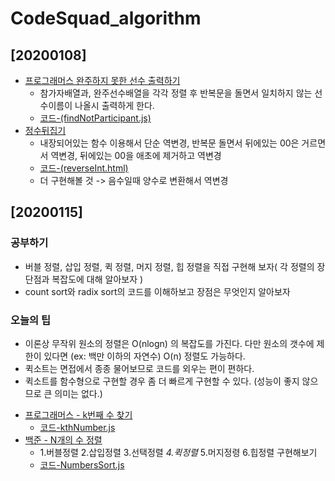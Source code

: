 # CodeSquad_algorithm
## [20200108]
* [프로그래머스 완주하지 못한 선수 출력하기](https://programmers.co.kr/learn/courses/30/lessons/42576?language=javascript)
    * 참가자배열과, 완주선수배열을 각각 정렬 후 반복문을 돌면서 일치하지 않는 선수이름이 나올시 출력하게 한다.
    * [코드-(findNotParticipant.js)](https://github.com/Rachel4858/algorithm/blob/master/CodeSquad_algorithm/findNotParticipant.html)
* [정수뒤집기](https://leetcode.com/problems/reverse-integer/)
    * 내장되어있는 함수 이용해서 단순 역변경, 반복문 돌면서 뒤에있는 00은 거르면서 역변경, 뒤에있는 00을 애초에 제거하고 역변경
    * [코드-(reverseInt.html)](https://github.com/Rachel4858/algorithm/blob/master/CodeSquad_algorithm/reverseInt.html)
    * 더 구현해볼 것 -> 음수일때 양수로 변환해서 역변경

## [20200115]
### 공부하기
  - 버블 정렬, 삽입 정렬, 퀵 정렬, 머지 정렬, 힙 정렬을 직접 구현해 보자( 각 정렬의 장단점과 복잡도에 대해 알아보자 )
  - count sort와 radix sort의 코드를 이해하보고 장점은 무엇인지 알아보자
### 오늘의 팁
  - 이론상 무작위 원소의 정렬은 O(nlogn) 의 복잡도를 가진다. 다만 원소의 갯수에 제한이 있다면 (ex: 백만 이하의 자연수) O(n) 정렬도 가능하다.
  - 퀵소트는 면접에서 종종 물어보므로 코드를 외우는 편이 편하다.
  - 퀵소트를 함수형으로 구현할 경우 좀 더 빠르게 구현할 수 있다. (성능이 좋지 않으므로 큰 의미는 없다.)
* [프로그래머스 - k번째 수 찾기](https://programmers.co.kr/learn/courses/30/lessons/42748)
    * [코드-kthNumber.js](https://github.com/Rachel4858/algorithm/blob/master/CodeSquad_algorithm/kthNumber.js)
* [백준 - N개의 수 정렬](https://www.acmicpc.net/problem/10989)
    * 1.버블정렬 2.삽입정렬 3.선택정렬 *4.퀵정렬* 5.머지정령 6.힙정렬 구현해보기
    * [코드-NumbersSort.js](https://github.com/Rachel4858/algorithm/blob/master/CodeSquad_algorithm/NumbersSort.js)